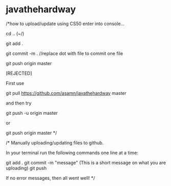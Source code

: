 # javathehardway

/*how to upload/update using CS50
enter into console...

cd .. (~/)

git add .  

git commit -m . //replace dot with file to commit one file

git push origin master







[REJECTED]

First use

git pull https://github.com/asamn/javathehardway master

and then try

git push -u origin master

or

git push origin master
*/

/*
Manually uploading/updating files to github.

In your terminal run the following commands one line at a time:

git add .
git commit -m "message" (This is a short message on what you are uploading)
git push

If no error messages, then all went well!
*/
